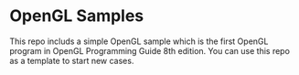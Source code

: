 # OpenGL Samples

This repo includs a simple OpenGL sample which is the first OpenGL program in OpenGL Programming Guide 8th edition. You can use this repo as a template to start new cases.